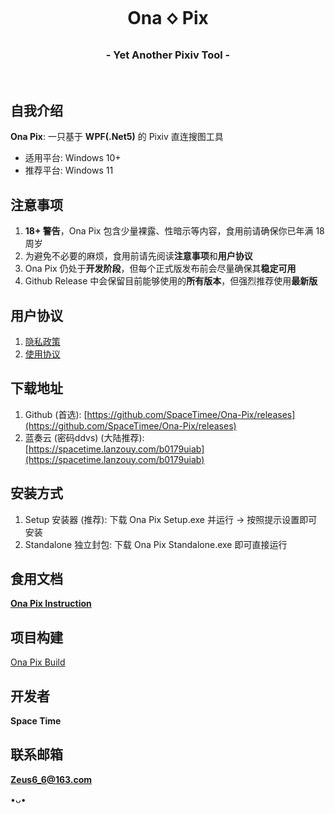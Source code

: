 <h1 align="center">Ona 🝔 Pix</h1>
<h3 align="center">- Yet Another Pixiv Tool -</h3>

</br>

## 自我介绍
**Ona Pix**: 一只基于 **WPF(.Net5)** 的 Pixiv 直连搜图工具

* 适用平台: Windows 10+
* 推荐平台: Windows 11

## 注意事项
1. **18+ 警告**，Ona Pix 包含少量裸露、性暗示等内容，食用前请确保你已年满 18 周岁
2. 为避免不必要的麻烦，食用前请先阅读**注意事项**和**用户协议**
3. Ona Pix 仍处于**开发阶段**，但每个正式版发布前会尽量确保其**稳定可用**
4. Github Release 中会保留目前能够使用的**所有版本**，但强烈推荐使用**最新版**

## 用户协议
1. [隐私政策](https://thoughts.teambition.com/share/621ddd42c6a7bc00410f6e20#title=Ona_Pix_隐私政策)
2. [使用协议](https://thoughts.teambition.com/share/621ddd105cb4ab00411c9200#title=Ona_Pix_使用协议)

## 下载地址
1. Github (首选): [https://github.com/SpaceTimee/Ona-Pix/releases](https://github.com/SpaceTimee/Ona-Pix/releases)
2. 蓝奏云 (密码ddvs) (大陆推荐): [https://spacetime.lanzouy.com/b0179uiab](https://spacetime.lanzouy.com/b0179uiab)

## 安装方式
1. Setup 安装器 (推荐): 下载 Ona Pix Setup.exe 并运行 -> 按照提示设置即可安装
2. Standalone 独立封包: 下载 Ona Pix Standalone.exe 即可直接运行

## 食用文档
**[Ona Pix Instruction](https://github.com/SpaceTimee/Ona-Pix/wiki/Ona-Pix-Instruction)**

## 项目构建
[Ona Pix Build](https://github.com/SpaceTimee/Ona-Pix/wiki/Ona-Pix-Build)

## 开发者
**Space Time**

## 联系邮箱
**Zeus6_6@163.com**

•ᴗ•
